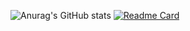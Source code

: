 ![Anurag's GitHub stats](https://github-readme-stats.vercel.app/api?username=JSouzadaSilveira&theme=ocean_dark&show_icons=true)
[![Readme Card](https://github-readme-stats.vercel.app/api/pin/?username=anuraghazra&repo=github-readme-stats-(In-progress)&cache_seconds=86400&theme=ocean_dark)](https://github.com/JSouzadaSilveira/github-readme-stats)
